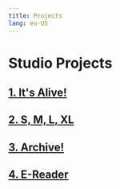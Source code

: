 ```yaml
---
title: Projects
lang: en-US
---
```


# Studio Projects

## [1. It's Alive!](./project-1)

## [2. S, M, L, XL](./project-2)

## [3. Archive!](./project-3)

## [4. E-Reader](./project-4)
